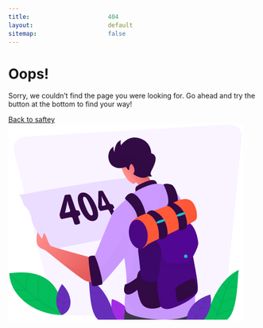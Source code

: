 ```yaml
---
title:						404
layout:						default
sitemap:					false
---
```



<div class="min-vh-100 d-flex align-items-center ">
  <div class="container">
    <div class="row align-items-center p-lg-12">
      <div class="col-lg-4 col-12">
	      <h1 class="display-3 mb-3 font-weight-bold ">Oops!</h1>
	      <p class="mb-4">
          Sorry, we couldn’t find the page you were looking for. Go ahead and try the button at the bottom to find your way!
	      </p>
	      <a href="/" class="btn btn-primary">Back to saftey</a>
		  </div>
		  <div class="offset-lg-1 col-lg-7 col-12 text-center">
		  	<img src="/assets/images/error-img.png" alt="" class="img-fluid" />
		  </div>
    </div>
  </div>
</div>